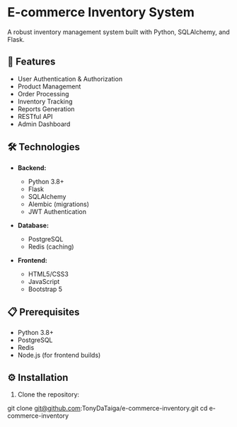 # E-commerce Inventory System

A robust inventory management system built with Python, SQLAlchemy, and Flask.

## 🚀 Features

- User Authentication & Authorization
- Product Management
- Order Processing
- Inventory Tracking
- Reports Generation
- RESTful API
- Admin Dashboard
## 🛠️ Technologies

- **Backend:**
  - Python 3.8+
  - Flask
  - SQLAlchemy
  - Alembic (migrations)
  - JWT Authentication

- **Database:**
  - PostgreSQL
  - Redis (caching)

- **Frontend:**
  - HTML5/CSS3
  - JavaScript
  - Bootstrap 5

## 📋 Prerequisites

- Python 3.8+
- PostgreSQL
- Redis
- Node.js (for frontend builds)
## ⚙️ Installation

1. Clone the repository:

git clone git@github.com:TonyDaTaiga/e-commerce-inventory.git
cd e-commerce-inventory